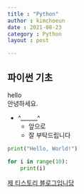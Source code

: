 ```yaml
---
title : "Python"
author : kimchoeun
date : 2021-08-23
category : Python
layout : post

---
```


## 파이썬 기초

hello <br> 안녕하세요.

- ^______^
  - 앞으로
  - 잘 부탁드립니다


```python
print("Hello, World!")
```

```python 
for i in range(10):  
    print(i)
```

[제 티스토리 블로그입니당](https://cooding99.tistory.com/)

